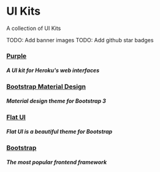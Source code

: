 # UI Kits

A collection of UI Kits

TODO: Add banner images
TODO: Add github star badges

### [Purple](http://purple.herokuapp.com/)
##### A UI kit for Heroku's web interfaces

### [Bootstrap Material Design](https://github.com/FezVrasta/bootstrap-material-design)
##### Material design theme for Bootstrap 3

### [Flat UI](https://github.com/designmodo/Flat-UI)
##### Flat UI is a beautiful theme for Bootstrap

### [Bootstrap](http://getbootstrap.com/)
##### The most popular frontend framework
